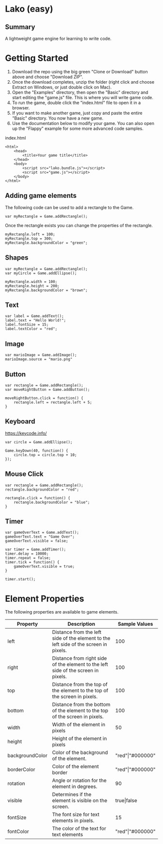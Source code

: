 # Lako (easy)

## Summary
A lightweight game engine for learning to write code.


# Getting Started

1. Download the repo using the big green "Clone or Download" button above and choose "Download ZIP".
2. Once the download completes, unzip the folder (right click and choose Extract on Windows, or just double click on Mac).
3. Open the "Examples" directory, then open the "Basic" directory and start editing the "game.js" file. This is where you will write game code.
4. To run the game, double click the "index.html" file to open it in a browser.
5. If you want to make another game, just copy and paste the entire "Basic" directory. You now have a new game.
6. Use the documentation below to modify your game. You can also open up the "Flappy" example for some more advanced code samples.

index.html
```
<html>
    <head>
        <title>Your game title</title>
    </head>
    <body>
        <script src="lako.bundle.js"></script>
        <script src="game.js"></script>
    </body>
</html>
```

## Adding game elements

The following code can be used to add a rectangle to the Game.

```
var myRectangle = Game.addRectangle();
```

Once the rectangle exists you can change the properties of the rectangle.

```
myRectangle.left = 100;
myRectangle.top = 300;
myRectangle.backgroundColor = "green";
```

## Shapes

```
var myRectangle = Game.addRectangle();
var myCircle = Game.addEllipse();

myRectangle.width = 100;
myRectangle.height = 200;
myRectangle.backgroundColor = "brown";
```

## Text
```
var label = Game.addText();
label.text = "Hello World!";
label.fontSize = 15;
label.textColor = "red";
```

## Image
```
var marioImage = Game.addImage();
marioImage.source = "mario.png"
```

## Button
```
var rectangle = Game.addRectangle();
var moveRightButton = Game.addButton();

moveRightButton.click = function() {
    rectangle.left = rectangle.left + 5;
}
```

## Keyboard
https://keycode.info/
```
var circle = Game.addEllipse();

Game.keyDown(40, function() {
    circle.top = circle.top + 10;
});
```

## Mouse Click
```
var rectangle = Game.addRectangle();
rectangle.backgroundColor = "red";

rectangle.click = function() {
    rectangle.backgroundColor = "blue";
}
```

## Timer
```
var gameOverText = Game.addText();
gameOverText.text = "Game Over";
gameOverText.visible = false;

var timer = Game.addTimer();
timer.delay = 10000;
timer.repeat = false;
timer.tick = function() {
    gameOverText.visible = true;
}

timer.start();
```


# Element Properties 

The following properties are available to game elements.

|Property|Description|Sample Values|
|--|--|--|
|left|Distance from the left side of the element to the left side of the screen in pixels.|100|
|right|Distance from right side of the element to the left side of the screen in pixels.|100|
|top| Distance from the top of the element to the top of the screen in pixels.|100|
|bottom|Distance from the bottom of the element to the top of the screen in pixels.|100|
|width|Width of the element in pixels|50|
|height|Height of the element in pixels|
|backgroundColor|Color of the background of the element.|"red"\|"#000000" |
|borderColor|Color of the element border|"red"\|"#000000"|
|rotation|Angle or rotation for the element in degrees.|90|
|visible|Determines if the element is visible on the screen.|true\|false|
|fontSize|The font size for text elements in pixels.|15|
|fontColor|The color of the text for text elements|"red"\|"#000000"|


